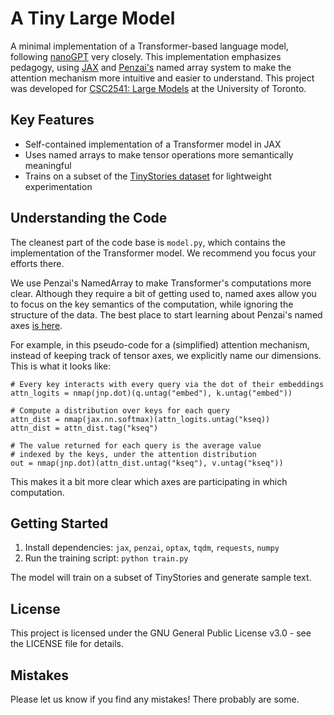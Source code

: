 # A Tiny Large Model

A minimal implementation of a Transformer-based language model, following [nanoGPT](https://github.com/karpathy/nanoGPT) very closely. This implementation emphasizes pedagogy, using [JAX](https://github.com/jax-ml/jax) and [Penzai's](https://github.com/google-deepmind/penzai) named array system to make the attention mechanism more intuitive and easier to understand. This project was developed for [CSC2541: Large Models](https://www.cs.toronto.edu/~cmaddis/courses/csc2541_w25/) at the University of Toronto.

## Key Features

- Self-contained implementation of a Transformer model in JAX
- Uses named arrays to make tensor operations more semantically meaningful
- Trains on a subset of the [TinyStories dataset](https://arxiv.org/abs/2305.07759) for lightweight experimentation

## Understanding the Code
The cleanest part of the code base is `model.py`, which contains the implementation of the Transformer model. We recommend you focus your efforts there.

We use Penzai's NamedArray to make Transformer's computations more clear. Although they require a bit of getting used to, named axes allow you to focus on the key semantics of the computation, while ignoring the structure of the data. The best place to start learning about Penzai's named axes [is here](https://penzai.readthedocs.io/en/stable/notebooks/named_axes.html). 

For example, in this pseudo-code for a (simplified) attention mechanism, instead of keeping track of tensor axes, we explicitly name our dimensions. This is what it looks like:

    # Every key interacts with every query via the dot of their embeddings
    attn_logits = nmap(jnp.dot)(q.untag("embed"), k.untag("embed"))

    # Compute a distribution over keys for each query
    attn_dist = nmap(jax.nn.softmax)(attn_logits.untag("kseq))
    attn_dist = attn_dist.tag("kseq")

    # The value returned for each query is the average value
    # indexed by the keys, under the attention distribution
    out = nmap(jnp.dot)(attn_dist.untag("kseq"), v.untag("kseq"))


This makes it a bit more clear which axes are participating in which computation.

## Getting Started

1. Install dependencies: `jax`, `penzai`, `optax`, `tqdm`, `requests`, `numpy`
2. Run the training script: `python train.py`

The model will train on a subset of TinyStories and generate sample text.

## License

This project is licensed under the GNU General Public License v3.0 - see the LICENSE file for details.

## Mistakes

Please let us know if you find any mistakes! There probably are some.